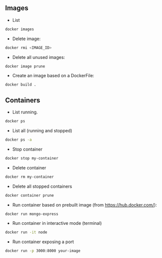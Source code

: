 
## Images

- List
```bash
docker images
```

- Delete image:
```bash
docker rmi <IMAGE_ID>
```

- Delete all unused images:
```bash
docker image prune
```

- Create an image based on a DockerFile:
```bash
docker build .
```


## Containers

- List running.
```bash
docker ps
```

- List all (running and stopped)
```bash
docker ps -a
```

- Stop container
```bash
docker stop my-container
```

- Delete container
```bash
docker rm my-container
```

- Delete all stopped containers
```bash
docker container prune
```

- Run container based on prebuilt image (from https://hub.docker.com/):
```bash
docker run mongo-express
```

- Run container in interactive mode (terminal)
```bash
docker run -it node
```

- Run container exposing a port
```bash
docker run -p 3000:8000 your-image
```
